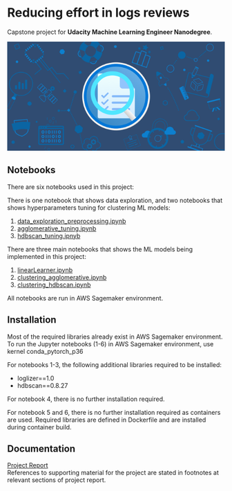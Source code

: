 # Reducing effort in logs reviews

Capstone project for **Udacity Machine Learning Engineer Nanodegree**.

![Logs Review](logs_review_pic.png)

## Notebooks
There are six notebooks used in this project:

There is one notebook that shows data exploration, and two notebooks that shows hyperparameters tuning for clustering ML models:
1. [data_exploration_preprocessing.ipynb](data_exploration_preprocessing.ipynb)
2. [agglomerative_tuning.ipynb](agglomerative_tuning.ipynb)
3. [hdbscan_tuning.ipnyb](hdbscan_tuning.ipnyb)

There are three main notebooks that shows the ML models being implemented in this project:
1. [linearLearner.ipynb](linear_learner/linearLearner.ipynb)
2. [clustering_agglomerative.ipynb](agglomerative_clustering/clustering_agglomerative.ipynb)
3. [clustering_hdbscan.ipynb](hdbscan_clustering/clustering_hdbscan.ipynb)

All notebooks are run in AWS Sagemaker environment.

## Installation
Most of the required libraries already exist in AWS Sagemaker environment.
To run the Jupyter notebooks (1-6) in AWS Sagemaker environment, use kernel conda_pytorch_p36

For notebooks 1-3, the following additional libraries required to be installed:
- loglizer==1.0
- hdbscan==0.8.27

For notebook 4, there is no further installation required.

For notebook 5 and 6, there is no further installation required as containers are used. Required libraries are defined in Dockerfile and are installed during container build.

## Documentation
[Project Report](Project_Report.pdf)\
References to supporting material for the project are stated in footnotes at relevant sections of project report.